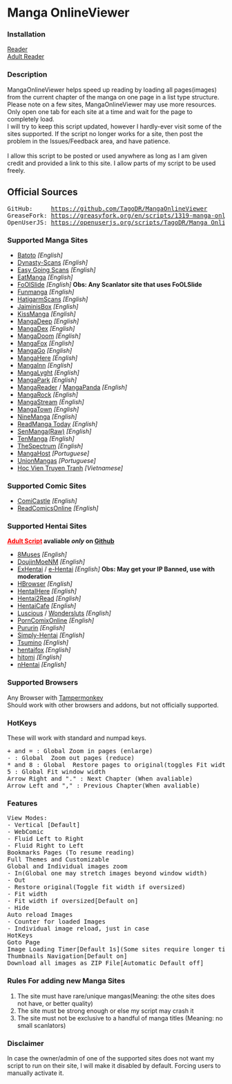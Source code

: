 <h1>Manga OnlineViewer</h1>

<h3>Installation</h3>
<a href='https://github.com/TagoDR/MangaOnlineViewer/raw/master/Manga_OnlineViewer.user.js'>Reader</a><br>
<a href='https://github.com/TagoDR/MangaOnlineViewer/raw/master/Manga_OnlineViewer_Adult.user.js'>Adult Reader</a>

<h3>Description</h3>MangaOnlineViewer helps speed up reading by loading all pages(images) from the current chapter of the manga on one page in a list type structure.</br>
Please note on a few sites, MangaOnlineViewer may use more resources. Only open one tab for each site at a time and wait for the page to completely load.</br>
I will try to keep this script updated, however I hardly-ever visit some of the sites supported. If the script no longer works for a site, then post the problem in the Issues/Feedback area, and have patience.</br></br>
I allow this script to be posted or used anywhere as long as I am given credit and provided a link to this site. I allow parts of my script to be used freely.
<h2>Official Sources</h2>
<pre>
GitHub:     <a href="https://github.com/TagoDR/MangaOnlineViewer">https://github.com/TagoDR/MangaOnlineViewer</a>
GreaseFork: <a href="https://greasyfork.org/en/scripts/1319-manga-onlineviewer">https://greasyfork.org/en/scripts/1319-manga-onlineviewer</a>
OpenUserJS: <a href="https://openuserjs.org/scripts/TagoDR/Manga_OnlineViewer">https://openuserjs.org/scripts/TagoDR/Manga_OnlineViewer</a>
</pre>

<h3>Supported Manga Sites</h3>
<ul>
<li><a href='http://bato.to/'>Batoto</a> <i>[English]</i></li>
<li><a href='https://dynasty-scans.com/'>Dynasty-Scans</a> <i>[English]</i></li>
<li><a href='http://read.egscans.com/'>Easy Going Scans</a> <i>[English]</i></li>
<li><a href='http://eatmanga.me/'>EatManga</a> <i>[English]</i></li>
<li><a href=''>FoOlSlide</a> <i>[English]</i> <b>Obs: Any Scanlator site that uses FoOLSlide</b></li>
<li><a href='http://funmanga.com/'>Funmanga</a> <i>[English]</i></li>
<li><a href='https://www.hatigarmscans.net//'>HatigarmScans</a> <i>[English]</i></li>
<li><a href='https://jaiminisbox.com/'>JaiminisBox</a> <i>[English]</i></li>
<li><a href='http://kissmanga.com/'>KissManga</a> <i>[English]</i></li>
<li><a href='http://mangadeep.com/'>MangaDeep</a> <i>[English]</i></li>
<li><a href='https://mangadex.org/'>MangaDex</a> <i>[English]</i></li>
<li><a href='https://mngdoom.com/'>MangaDoom</a> <i>[English]</i></li>
<li><a href='http://mangafox.la/'>MangaFox</a> <i>[English]</i></li>
<li><a href='http://www.mangago.me/'>MangaGo</a> <i>[English]</i></li>
<li><a href='http://www.mangahere.cc/'>MangaHere</a> <i>[English]</i></li>
<li><a href='http://www.mangainn.net/'>MangaInn</a> <i>[English]</i></li>
<li><a href='http://manga.lyght.net/'>MangaLyght</a> <i>[English]</i></li>
<li><a href='http://mangapark.me/'>MangaPark</a> <i>[English]</i></li>
<li><a href='http://www.mangareader.net/'>MangaReader</a> / <a href='http://www.mangapanda.com/'>MangaPanda</a> <i>[English]</i></li>
<li><a href='https://mangarock.com/'>MangaRock</a> <i>[English]</i></li>
<li><a href='http://mangastream.com/'>MangaStream</a> <i>[English]</i></li>
<li><a href='http://www.mangatown.com/'>MangaTown</a> <i>[English]</i></li>
<li><a href='http://ninemanga.com/'>NineManga</a> <i>[English]</i></li>
<li><a href='http://www.readmng.com/'>ReadManga Today</a> <i>[English]</i></li>
<li><a href='http://raw.senmanga.com/'>SenManga(Raw)</a> <i>[English]</i></li>
<li><a href='http://www.tenmanga.com/'>TenManga</a> <i>[English]</i></li>
<li><a href='http://www.thespectrum.net/'>TheSpectrum</a> <i>[English]</i></li>
<li><a href='https://mangahost.net/'>MangaHost</a> <i>[Portuguese]</i></li>
<li><a href='http://unionmangas.net/'>UnionMangas</a> <i>[Portuguese]</i></li>
<li><a href='http://hocvientruyentranh.com/'>Hoc Vien Truyen Tranh</a> <i>[Vietnamese]</i></li>
</ul>
<h3>Supported Comic Sites</h3>
<ul>
<li><a href='http://www.comicastle.org/'>ComiCastle</a> <i>[English]</i></li>
<li><a href='http://readcomicsonline.ru/'>ReadComicsOnline</a> <i>[English]</i></li>
</ul>
<h3>Supported Hentai Sites</h3> <b><a style="color: red;" href="https://github.com/TagoDR/MangaOnlineViewer/raw/master/Manga_OnlineViewer_Adult.user.js">Adult Script</a> avaliable <i>only</i> on <a href='https://github.com/TagoDR/MangaOnlineViewer'>Github</a></b>
<ul>
<li><a href='https://www.8muses.com/'>8Muses</a> <i>[English]</i></li>
<li><a href='https://doujins.com/'>DoujinMoeNM</a> <i>[English]</i></li>
<li><a href='https://exhentai.org/'>ExHentai</a> / <a href='https://e-hentai.org/'>e-Hentai</a> <i>[English]</i> <b>Obs: May get your IP Banned, use with moderation</b></li>
<li><a href='http://www.hbrowse.com/'>HBrowser</a> <i>[English]</i></li>
<li><a href='https://www.hentaihere.com/'>HentaIHere</a> <i>[English]</i></li>
<li><a href='http://hentai2read.com/'>Hentai2Read</a> <i>[English]</i></li>
<li><a href='https://hentai.cafe'>HentaiCafe</a> <i>[English]</i></li>
<li><a href='https://luscious.net/'>Luscious</a> / <a href='https://www.wondersluts.com/'>Wondersluts</a> <i>[English]</i></li>
<li><a href='https://www.porncomixonline.net'>PornComixOnline</a> <i>[English]</i></li>
<li><a href='http://pururin.io/'>Pururin</a> <i>[English]</i></li>
<li><a href='http://simply-hentai.com/'>Simply-Hentai</a> <i>[English]</i></li>
<li><a href='http://tsumino.com/'>Tsumino</a> <i>[English]</i></li>
<li><a href='http://www.hentaifox.com/'>hentaifox</a> <i>[English]</i></li>
<li><a href='https://hitomi.la/'>hitomi</a> <i>[English]</i></li>
<li><a href='https://nhentai.net/'>nHentai</a> <i>[English]</i></li>
</ul>

<h3>Supported Browsers</h3>
Any Browser with <a href="https://tampermonkey.net/">Tampermonkey</a><br>
Should work with other browsers and addons, but not officially supported.

<h3>HotKeys</h3>These will work with standard and numpad keys.
<pre>
+ and = : Global Zoom in pages (enlarge)
- : Global  Zoom out pages (reduce)
* and 8 : Global  Restore pages to original(toggles Fit width if oversized)
5 : Global Fit window width
Arrow Right and "." : Next Chapter (When avaliable)
Arrow Left and "," : Previous Chapter(When avaliable)
</pre>

<h3>Features</h3>
<pre>
View Modes:
- Vertical [Default]
- WebComic
- Fluid Left to Right
- Fluid Right to Left
Bookmarks Pages (To resume reading)
Full Themes and Customizable
Global and Individual images zoom
- In(Global one may stretch images beyond window width)
- Out
- Restore original(Toggle fit width if oversized)
- Fit width
- Fit width if oversized[Default on]
- Hide
Auto reload Images
- Counter for loaded Images
- Individual image reload, just in case
HotKeys
Goto Page
Image Loading Timer[Default 1s](Some sites require longer timers. eg.:ExHentai,e-hentai)
Thumbnails Navigation[Default on]
Download all images as ZIP File[Automatic Default off]
</pre>

<h3>Rules For adding new Manga Sites</h3>
<ol><li>The site must have rare/unique mangas(Meaning: the othe sites does not have, or better quality)</li>
<li>The site must be strong enough or else my script may crash it</li>
<li>The site must not be exclusive to a handful of manga titles (Meaning: no small scanlators)</li></ol>

<h3>Disclaimer</h3>In case the owner/admin of one of the supported sites does not want my script to run on their site, I will make it disabled by default. Forcing users to manually activate it.
